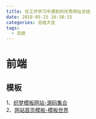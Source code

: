 ```yaml
---
title: 在工作学习中遇到的优秀网址总结
date: 2018-05-25 16:38:15
categories: 总结大全
tags:
  - 总结
---
```


# 前端  

## 模板  

1、[织梦模板网站-源码集合](http://www.ymjihe.com/dedecms)  
2、[网站首页模板-模板世界](http://www.templatesy.com/)  


